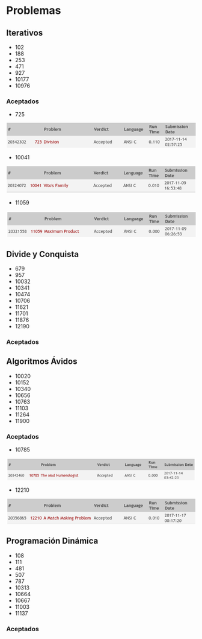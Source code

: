 # Problemas

## Iterativos
* 102
* 188
* 253
* 471
* 927
* 10177
* 10976

### Aceptados
* 725

![Problema 725 aceptado](./725/725.png)
* 10041

![Problema 10041 aceptado](./10041/10041.png)
* 11059

![Problema 11059 aceptado](./11059/11059.png)

## Divide y Conquista
* 679
* 957
* 10032
* 10341
* 10474
* 10706
* 11621
* 11701
* 11876
* 12190

### Aceptados



## Algoritmos Ávidos
* 10020
* 10152
* 10340
* 10656
* 10763
* 11103
* 11264
* 11900

### Aceptados
* 10785

![Problema 11059 aceptado](./10785/10785.png)
* 12210

![Problema 11059 aceptado](./12210/12210.png)
 
## Programación Dinámica
* 108
* 111
* 481
* 507
* 787
* 10313
* 10664
* 10667
* 11003
* 11137

### Aceptados

